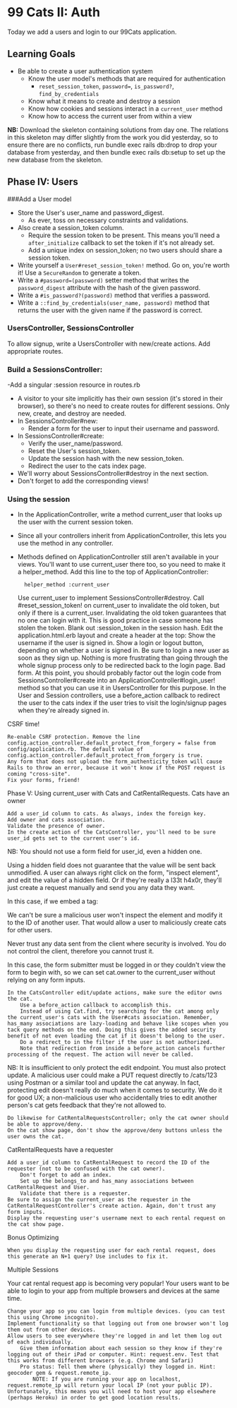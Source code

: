 # 99 Cats II: Auth
Today we add a users and login to our 99Cats application.  
  
## Learning Goals

- Be able to create a user authentication system
  - Know the user model's methods that are required for authentication
    - `reset_session_token`, `password=`, `is_password?`, `find_by_credentials`
  - Know what it means to create and destroy a session
  - Know how cookies and sessions interact in a `current_user` method
  - Know how to access the current user from within a view

**NB:** Download the skeleton containing solutions from day one. The relations in this skeleton may differ slightly from the work you did yesterday, so to ensure there are no conflicts, run bundle exec rails db:drop to drop your database from yesterday, and then bundle exec rails db:setup to set up the new database from the skeleton.
## Phase IV: Users
###Add a User model

- Store the User's user_name and password_digest.
  - As ever, toss on necessary constraints and validations.
- Also create a session_token column.
  - Require the session token to be present. This means you'll need a `after_initialize` callback to set the token if it's not already set.
  - Add a unique index on session_token; no two users should share a session token.
- Write yourself a `User#reset_session_token!` method. Go on, you're worth it! Use a `SecureRandom` to generate a token.
- Write a `#password=(password)` setter method that writes the `password_digest` attribute with the hash of the given password.
- Write a `#is_password?(password)` method that verifies a password.
- Write a `::find_by_credentials(user_name, password)` method that returns the user with the given name if the password is correct.

### UsersController, SessionsController

To allow signup, write a UsersController with new/create actions. Add appropriate routes.

### Build a SessionsController:

-Add a singular :session resource in routes.rb
  - A visitor to your site implicitly has their own session (it's stored in their browser), so there's no need to create routes for different sessions. Only new, create, and destroy are needed.
- In SessionsController#new:
  - Render a form for the user to input their username and password.
- In SessionsController#create:
  - Verify the user_name/password.
  - Reset the User's session_token.
  - Update the session hash with the new session_token.
  - Redirect the user to the cats index page.
- We'll worry about SessionsController#destroy in the next section.
- Don't forget to add the corresponding views!

### Using the session

- In the ApplicationController, write a method current_user that looks up the user with the current session token.
- Since all your controllers inherit from ApplicationController, this lets you use the method in any controller.
- Methods defined on ApplicationController still aren't available in your views. You'll want to use current_user there too, so you need to make it a helper_method. Add this line to the top of ApplicationController:

        helper_method :current_user

    Use current_user to implement SessionsController#destroy.
        Call #reset_session_token! on current_user to invalidate the old token, but only if there is a current_user. Invalidating the old token guarantees that no one can login with it. This is good practice in case someone has stolen the token.
        Blank out :session_token in the session hash.
    Edit the application.html.erb layout and create a header at the top:
        Show the username if the user is signed in.
        Show a login or logout button, depending on whether a user is signed in.
    Be sure to login a new user as soon as they sign up. Nothing is more frustrating than going through the whole signup process only to be redirected back to the login page. Bad form.
    At this point, you should probably factor out the login code from SessionsController#create into an ApplicationController#login_user! method so that you can use it in UsersController for this purpose.
    In the User and Session controllers, use a before_action callback to redirect the user to the cats index if the user tries to visit the login/signup pages when they're already signed in.

CSRF time!

    Re-enable CSRF protection. Remove the line config.action_controller.default_protect_from_forgery = false from config/application.rb. The default value of config.action_controller.default_protect_from_forgery is true.
    Any form that does not upload the form_authenticity_token will cause Rails to throw an error, because it won't know if the POST request is coming "cross-site".
    Fix your forms, friend!

Phase V: Using current_user with Cats and CatRentalRequests.
Cats have an owner

    Add a user_id column to cats. As always, index the foreign key.
    Add owner and cats association.
    Validate the presence of owner.
    In the create action of the CatsController, you'll need to be sure user_id gets set to the current user's id.

NB: You should not use a form field for user_id, even a hidden one.

Using a hidden field does not guarantee that the value will be sent back unmodified. A user can always right click on the form, "inspect element", and edit the value of a hidden field. Or if they're really a l33t h4x0r, they'll just create a request manually and send you any data they want.

In this case, if we embed a tag:

<input name="cat[user_id]" type="hidden" value="<%= current_user.id %>">

We can't be sure a malicious user won't inspect the element and modify it to the ID of another user. That would allow a user to maliciously create cats for other users.

Never trust any data sent from the client where security is involved. You do not control the client, therefore you cannot trust it.

In this case, the form submitter must be logged in or they couldn't view the form to begin with, so we can set cat.owner to the current_user without relying on any form inputs.

    In the CatsController edit/update actions, make sure the editor owns the cat.
        Use a before_action callback to accomplish this.
        Instead of using Cat.find, try searching for the cat among only the current_user's cats with the User#cats association. Remember, has_many associations are lazy-loading and behave like scopes when you tack query methods on the end. Doing this gives the added security benefit of not even loading the cat if it doesn't belong to the user.
        Do a redirect_to in the filter if the user is not authorized.
        Note that redirection from inside a before_action cancels further processing of the request. The action will never be called.

NB: It is insufficient to only protect the edit endpoint. You must also protect update. A malicious user could make a PUT request directly to /cats/123 using Postman or a similar tool and update the cat anyway. In fact, protecting edit doesn't really do much when it comes to security. We do it for good UX; a non-malicious user who accidentally tries to edit another person's cat gets feedback that they're not allowed to.

    Do likewise for CatRentalRequestsController; only the cat owner should be able to approve/deny.
    On the cat show page, don't show the approve/deny buttons unless the user owns the cat.

CatRentalRequests have a requester

    Add a user_id column to CatRentalRequest to record the ID of the requester (not to be confused with the cat owner).
        Don't forget to add an index.
        Set up the belongs_to and has_many associations between CatRentalRequest and User.
        Validate that there is a requester.
    Be sure to assign the current_user as the requester in the CatRentalRequestController's create action. Again, don't trust any form inputs.
    Display the requesting user's username next to each rental request on the cat show page.

Bonus
Optimizing

    When you display the requesting user for each rental request, does this generate an N+1 query? Use includes to fix it.

Multiple Sessions

Your cat rental request app is becoming very popular! Your users want to be able to login to your app from multiple browsers and devices at the same time.

    Change your app so you can login from multiple devices. (you can test this using Chrome incognito).
    Implement functionality so that logging out from one browser won't log them out from other devices.
    Allow users to see everywhere they're logged in and let them log out of each individually.
        Give them information about each session so they know if they're logging out of their iPad or computer. Hint: request.env. Test that this works from different browsers (e.g. Chrome and Safari)
        Pro status: Tell them where (physically) they logged in. Hint: geocoder gem & request.remote_ip.
            NOTE: If you are running your app on localhost, request.remote_ip will return your local IP (not your public IP). Unfortunately, this means you will need to host your app elsewhere (perhaps Heroku) in order to get good location results.